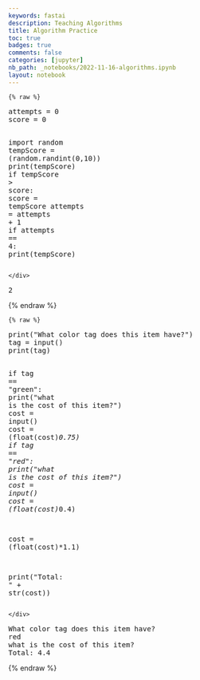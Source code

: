 ```yaml
---
keywords: fastai
description: Teaching Algorithms
title: Algorithm Practice
toc: true 
badges: true
comments: false
categories: [jupyter]
nb_path: _notebooks/2022-11-16-algorithms.ipynb
layout: notebook
---
```


<!--
#################################################
### THIS FILE WAS AUTOGENERATED! DO NOT EDIT! ###
#################################################
# file to edit: _notebooks/2022-11-16-algorithms.ipynb
-->

<div class="container" id="notebook-container">
        
    {% raw %}
    
<div class="cell border-box-sizing code_cell rendered">
<div class="input">

<div class="inner_cell">
    <div class="input_area">
<div class=" highlight hl-ipython3"><pre><span></span><span class="n">attempts</span> <span class="o">=</span> <span class="mi">0</span>
<span class="n">score</span> <span class="o">=</span> <span class="mi">0</span>

<span class="kn">import</span> <span class="nn">random</span>
<span class="n">tempScore</span> <span class="o">=</span> <span class="p">(</span><span class="n">random</span><span class="o">.</span><span class="n">randint</span><span class="p">(</span><span class="mi">0</span><span class="p">,</span><span class="mi">10</span><span class="p">))</span>
<span class="nb">print</span><span class="p">(</span><span class="n">tempScore</span><span class="p">)</span>
<span class="k">if</span> <span class="n">tempScore</span> <span class="o">&gt;</span> <span class="n">score</span><span class="p">:</span>
    <span class="n">score</span> <span class="o">=</span> <span class="n">tempScore</span>
<span class="n">attempts</span> <span class="o">=</span> <span class="n">attempts</span> <span class="o">+</span> <span class="mi">1</span>
<span class="k">if</span> <span class="n">attempts</span> <span class="o">==</span> <span class="mi">4</span><span class="p">:</span>
    <span class="nb">print</span><span class="p">(</span><span class="n">tempScore</span><span class="p">)</span>
</pre></div>

    </div>
</div>
</div>

<div class="output_wrapper">
<div class="output">

<div class="output_area">

<div class="output_subarea output_stream output_stdout output_text">
<pre>2
</pre>
</div>
</div>

</div>
</div>

</div>
    {% endraw %}

    {% raw %}
    
<div class="cell border-box-sizing code_cell rendered">
<div class="input">

<div class="inner_cell">
    <div class="input_area">
<div class=" highlight hl-ipython3"><pre><span></span><span class="nb">print</span><span class="p">(</span><span class="s2">&quot;What color tag does this item have?&quot;</span><span class="p">)</span>
<span class="n">tag</span> <span class="o">=</span> <span class="nb">input</span><span class="p">()</span>
<span class="nb">print</span><span class="p">(</span><span class="n">tag</span><span class="p">)</span>

<span class="k">if</span> <span class="n">tag</span> <span class="o">==</span> <span class="s2">&quot;green&quot;</span><span class="p">:</span>
    <span class="nb">print</span><span class="p">(</span><span class="s2">&quot;what is the cost of this item?&quot;</span><span class="p">)</span>
    <span class="n">cost</span> <span class="o">=</span> <span class="nb">input</span><span class="p">()</span>
    <span class="n">cost</span> <span class="o">=</span> <span class="p">(</span><span class="nb">float</span><span class="p">(</span><span class="n">cost</span><span class="p">)</span><span class="o">*</span><span class="mf">0.75</span><span class="p">)</span>
<span class="k">if</span> <span class="n">tag</span> <span class="o">==</span> <span class="s2">&quot;red&quot;</span><span class="p">:</span>
    <span class="nb">print</span><span class="p">(</span><span class="s2">&quot;what is the cost of this item?&quot;</span><span class="p">)</span>
    <span class="n">cost</span> <span class="o">=</span> <span class="nb">input</span><span class="p">()</span>
    <span class="n">cost</span> <span class="o">=</span> <span class="p">(</span><span class="nb">float</span><span class="p">(</span><span class="n">cost</span><span class="p">)</span><span class="o">*</span><span class="mf">0.4</span><span class="p">)</span>

<span class="n">cost</span> <span class="o">=</span> <span class="p">(</span><span class="nb">float</span><span class="p">(</span><span class="n">cost</span><span class="p">)</span><span class="o">*</span><span class="mf">1.1</span><span class="p">)</span>

<span class="nb">print</span><span class="p">(</span><span class="s2">&quot;Total: &quot;</span> <span class="o">+</span> <span class="nb">str</span><span class="p">(</span><span class="n">cost</span><span class="p">))</span>
</pre></div>

    </div>
</div>
</div>

<div class="output_wrapper">
<div class="output">

<div class="output_area">

<div class="output_subarea output_stream output_stdout output_text">
<pre>What color tag does this item have?
red
what is the cost of this item?
Total: 4.4
</pre>
</div>
</div>

</div>
</div>

</div>
    {% endraw %}

</div>
 


